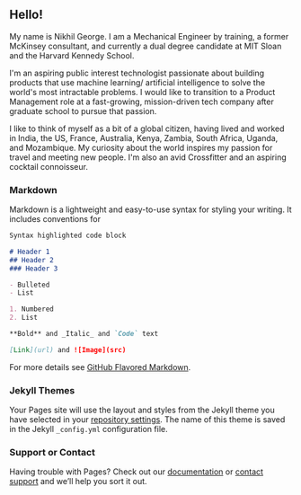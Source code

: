 ## Hello!

My name is Nikhil George. I am a Mechanical Engineer by training, a former McKinsey consultant, and currently a dual degree candidate at MIT Sloan and the Harvard Kennedy School.

I'm an aspiring public interest technologist passionate about building products that use machine learning/ artificial intelligence to solve the world's most intractable problems. I would like to transition to a Product Management role at a fast-growing, mission-driven tech company after graduate school to pursue that passion.

I like to think of myself as a bit of a global citizen, having lived and worked in India, the US, France, Australia, Kenya, Zambia, South Africa, Uganda, and Mozambique. My curiosity about the world inspires my passion for travel and meeting new people. I'm also an avid Crossfitter and an aspiring cocktail connoisseur.

### Markdown

Markdown is a lightweight and easy-to-use syntax for styling your writing. It includes conventions for

```markdown
Syntax highlighted code block

# Header 1
## Header 2
### Header 3

- Bulleted
- List

1. Numbered
2. List

**Bold** and _Italic_ and `Code` text

[Link](url) and ![Image](src)
```

For more details see [GitHub Flavored Markdown](https://guides.github.com/features/mastering-markdown/).

### Jekyll Themes

Your Pages site will use the layout and styles from the Jekyll theme you have selected in your [repository settings](https://github.com/nkhlgeorge/nikhils_website/settings/pages). The name of this theme is saved in the Jekyll `_config.yml` configuration file.

### Support or Contact

Having trouble with Pages? Check out our [documentation](https://docs.github.com/categories/github-pages-basics/) or [contact support](https://support.github.com/contact) and we’ll help you sort it out.
